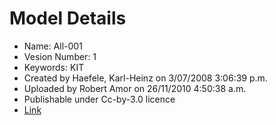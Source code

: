 # Model Details 
* Name: All-001
* Vesion Number: 1
* Keywords: KIT
* Created by Haefele, Karl-Heinz on 3/07/2008 3:06:39 p.m.
* Uploaded by Robert Amor on 26/11/2010 4:50:38 a.m.
* Publishable under Cc-by-3.0 licence
* [Link](http://openifcmodel.cs.auckland.ac.nz/Model/Details/116) 